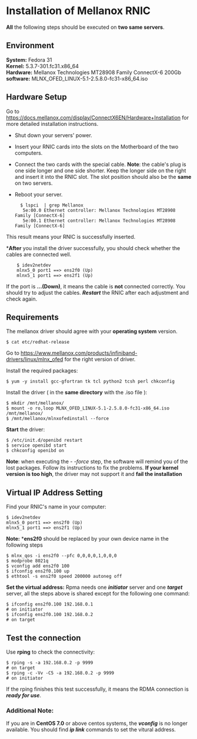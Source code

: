 # Installation of Mellanox RNIC  

**All** the following steps should be executed on **two same servers**.
## Environment
**System:** Fedora 31  
**Kernel:** 5.3.7-301.fc31.x86_64  
**Hardware:** Mellanox Technologies MT28908 Family  ConnectX-6 200Gb  
**software:** MLNX_OFED_LINUX-5.1-2.5.8.0-fc31-x86_64.iso

## Hardware Setup

Go to https://docs.mellanox.com/display/ConnectX6EN/Hardware+Installation for more detailed installation instructions.  
* Shut down your servers' power.  
* Insert your RNIC cards into the slots on the Motherboard of the two computers.   
* Connect the two cards with the special cable. **Note**: the cable's plug is one side longer and one side shorter. Keep the longer side on the right and insert it into the RNIC slot. The slot position should also be the **same** on two servers.  
* Reboot your server.  

		$ lspci  | grep Mellanox
		 5e:00.0 Ethernet controller: Mellanox Technologies MT28908 Family [ConnectX-6]
		 5e:00.1 Ethernet controller: Mellanox Technologies MT28908 Family [ConnectX-6]

This result means your RNIC is successfully inserted.

***After** you install the driver successfully, you should check whether the cables are connected well. 

		$ idev2netdev
		mlnx5_0 port1 ==> ens2f0 (Up) 
		mlnx5_1 port1 ==> ens2f1 (Up) 
If the port is **...(Down)**, it means the cable is **not** connected correctly. You should try to adjust the cables. ***Restart*** the RNIC after each adjustment and check again.  

## Requirements
The mellanox driver should agree with your **operating system** version.

	$ cat etc/redhat-release
 
Go to https://www.mellanox.com/products/infiniband-drivers/linux/mlnx_ofed for the right version of driver.   

Install the required packages:  

	$ yum -y install gcc-gfortran tk tcl python2 tcsh perl chkconfig

Install the driver ( in the **same directory** with the .iso file ):  

	$ mkdir /mnt/mellanox/
	$ mount -o ro,loop MLNX_OFED_LINUX-5.1-2.5.8.0-fc31-x86_64.iso /mnt/mellanox/
	$ /mnt/mellanox/mlnxofedinstall --force

**Start** the driver:  

	$ /etc/init.d/openibd restart
	$ service openibd start
	$ chkconfig openibd on

**Note**: when executing the *- -force* step, the software will remind you of the lost packages. Follow its instructions to fix the problems. **If your kernel version is too high**, the driver may not support it and **fail the installation**  

## Virtual IP Address Setting  

Find your RNIC's name in your computer:  

	$ idev2netdev
	mlnx5_0 port1 ==> ens2f0 (Up) 
	mlnx5_1 port1 ==> ens2f1 (Up) 

**Note:** ***ens2f0** should be replaced by your own device name in the following steps  

	$ mlnx_qos -i ens2f0 --pfc 0,0,0,0,1,0,0,0
	$ modprobe 8021q
	$ vconfig add ens2f0 100
	$ ifconfig ens2f0.100 up
	$ ethtool -s ens2f0 speed 200000 autoneg off

**Set the virtual address:** Rpma needs one ***initiator*** server and one ***target*** server, all the steps above is shared except for the following one command:  
	
	$ ifconfig ens2f0.100 192.168.0.1
	# on initiator
	$ ifconfig ens2f0.100 192.168.0.2
	# on target

## Test the connection  

Use **rping** to check the connectivity:
	
	$ rping -s -a 192.168.0.2 -p 9999
	# on target
	$ rping -c -Vv -C5 -a 192.168.0.2 -p 9999
	# on initiator
If the rping finishes this test successfully, it means the RDMA connection is ***ready for use***.


### Additional Note:

If you are in **CentOS 7.0** or above centos systems, the ***vconfig*** is no longer available. You should find ***ip link*** commands to set the vitural address.
